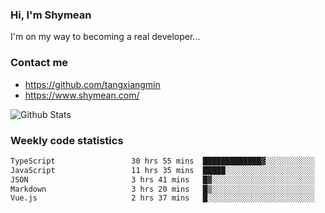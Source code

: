 ### Hi, I'm Shymean

I'm on my way to becoming a real developer...

### Contact me

- <https://github.com/tangxiangmin>
- <https://www.shymean.com/>

![Github Stats](https://github-readme-stats.vercel.app/api?username=tangxiangmin&show_icons=true&theme=dark)


###  Weekly code statistics

<!--START_SECTION:waka-->

```txt
TypeScript                 30 hrs 55 mins  █████████████▓░░░░░░░░░░░   54.00 %
JavaScript                 11 hrs 35 mins  █████░░░░░░░░░░░░░░░░░░░░   20.23 %
JSON                       3 hrs 41 mins   █▓░░░░░░░░░░░░░░░░░░░░░░░   06.44 %
Markdown                   3 hrs 20 mins   █▒░░░░░░░░░░░░░░░░░░░░░░░   05.82 %
Vue.js                     2 hrs 37 mins   █░░░░░░░░░░░░░░░░░░░░░░░░   04.59 %
```

<!--END_SECTION:waka-->